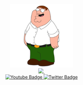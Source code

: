 <div id="header" align="center">
  <img src="/Media/Main.jpg" width="200"/>
  <div id="badges">
    <a href="https://discord.com/invite/bS6bpgmY5C">
      <img src="https://img.shields.io/discord/975679626435252245?color=%234d5bf1&label=Discord&style=for-the-badge" width="200px" />
    </a>
    <a href="your-linkedin-URL">
      <img src="https://komarev.com/ghpvc/?username=laursenx&style=for-the-badge&color=blue" width="200px" alt=""/>
    </a>
  </div>
  <div id="badges">
    <a href="your-youtube-URL">
      <img src="https://img.shields.io/badge/YouTube-red?style=for-the-badge&logo=youtube&logoColor=white" width="200px" alt="Youtube Badge"/>
    </a>
    <a href="your-twitter-URL">
      <img src="https://img.shields.io/badge/Twitter-blue?style=for-the-badge&logo=twitter&logoColor=white" width="200px" alt="Twitter Badge"/>
    </a>
  </div>
</div>
